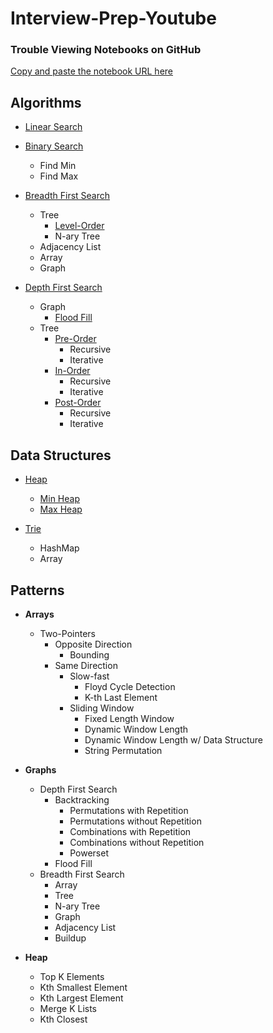 # Interview-Prep-Youtube

### Trouble Viewing Notebooks on GitHub

[Copy and paste the notebook URL here](https://nbviewer.jupyter.org)

## Algorithms

* [Linear Search](https://en.wikipedia.org/wiki/Linear_search)

* [Binary Search](https://en.wikipedia.org/wiki/Binary_search_algorithm)
  * Find Min
  * Find Max

 * [Breadth First Search](https://en.wikipedia.org/wiki/Breadth-first_search)
   * Tree
      * [Level-Order](https://en.wikipedia.org/wiki/Tree_traversal#Breadth-first_search)
      * N-ary Tree
   * Adjacency List 
   * Array
   * Graph
 * [Depth First Search](https://en.wikipedia.org/wiki/Depth-first_search)
   * Graph
      * [Flood Fill](https://en.wikipedia.org/wiki/Flood_fill)
   * Tree
      * [Pre-Order](https://en.wikipedia.org/wiki/Tree_traversal#Pre-order)
         * Recursive
         * Iterative
      * [In-Order](https://en.wikipedia.org/wiki/Tree_traversal#In-order)
         * Recursive
         * Iterative
      * [Post-Order](https://en.wikipedia.org/wiki/Tree_traversal#Post-order)
         * Recursive
         * Iterative


## Data Structures

* [Heap](https://en.wikipedia.org/wiki/Heap_(data_structure))
  * [Min Heap](https://en.wikipedia.org/wiki/Min-max_heap)
  * [Max Heap](https://en.wikipedia.org/wiki/Min-max_heap)

* [Trie](https://en.wikipedia.org/wiki/Trie)
  * HashMap
  * Array

## Patterns

* **Arrays**
  * Two-Pointers
    * Opposite Direction
      * Bounding
    * Same Direction
      * Slow-fast
        * Floyd Cycle Detection
        * K-th Last Element
      * Sliding Window
        * Fixed Length Window
        * Dynamic Window Length
        * Dynamic Window Length w/ Data Structure
        * String Permutation


* **Graphs**
  * Depth First Search
    * Backtracking
      * Permutations with Repetition
      * Permutations without Repetition
      * Combinations with Repetition
      * Combinations without Repetition
      * Powerset
    * Flood Fill
  * Breadth First Search
    * Array
    * Tree
    * N-ary Tree
    * Graph
    * Adjacency List
    * Buildup

* **Heap**
  * Top K Elements
  * Kth Smallest Element
  * Kth Largest Element
  * Merge K Lists
  * Kth Closest
